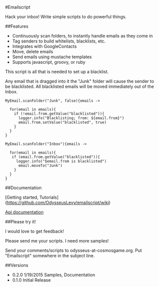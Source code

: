 #Emailscript

Hack your inbox! Write simple scripts to do powerful things.

##Features

* Continuously scan folders, to instantly handle emails as they come in
* Tag senders to build whitelists, blacklists, etc.
* Integrates with GoogleContacts
* Move, delete emails
* Send emails using mustache templates
* Supports javascript, groovy, or ruby

This script is all that is needed to set up a blacklist.

Any email that is dragged into it the "Junk" folder will
cause the sender to be blacklisted. All blacklisted emails will be moved immediately out of the Inbox.

    MyEmail.scanFolder("Junk", false){emails ->

      for(email in emails){
        if (!email.from.getValue("blacklisted")){
          logger.info("Blacklisting; from: ${email.from}")
          email.from.setValue("blacklisted", true)
        }
      }
    }

    MyEmail.scanFolder("Inbox"){emails ->

      for(email in emails){
       if (email.from.getValue("blacklisted")){
         logger.info("$email.from is blacklisted")
          email.moveTo("Junk")
        }
      }
    }

##Documentation

[Getting started, Tutorials] (https://github.com/OdysseusLevy/emailscript/wiki)

[Api documentation](http://odysseuslevy.github.io/emailscript/docs/index.html#package)

##Please try it!

I would love to get feedback!

Please send me your scripts. I need more samples!

Send your comments/scripts to odysseus-at-cosmosgame.org. Put "Emailscript" somewhere in the subject line.

##Versions

* 0.2.0 1/19/2015 Samples, Documentation
* 0.1.0 Initial Release

